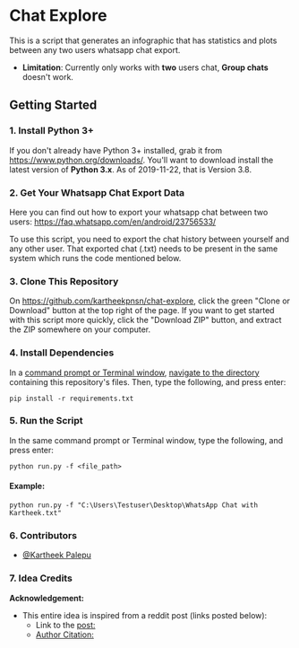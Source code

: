 # Chat Explore

This is a script that generates an infographic that has statistics and plots between any two users whatsapp chat export.

- **Limitation**: Currently only works with **two** users chat, **Group chats** doesn't work.

## Getting Started

### 1. Install Python 3+

If you don't already have Python 3+ installed, grab it from <https://www.python.org/downloads/>. You'll want to download install the latest version of **Python 3.x**. As of 2019-11-22, that is Version 3.8.

### 2. Get Your Whatsapp Chat Export Data
Here you can find out how to export your whatsapp chat between two users: <https://faq.whatsapp.com/en/android/23756533/></br>

To use this script, you need to export the chat history between yourself and any other user.
That exported chat (.txt) needs to be present in the same system which runs the code mentioned below.

### 3. Clone This Repository

On <https://github.com/kartheekpnsn/chat-explore>, click the green "Clone or Download" button at the top right of the page. If you want to get started with this script more quickly, click the "Download ZIP" button, and extract the ZIP somewhere on your computer.

### 4. Install Dependencies

In a [command prompt or Terminal window](https://tutorial.djangogirls.org/en/intro_to_command_line/#what-is-the-command-line), [navigate to the directory](https://tutorial.djangogirls.org/en/intro_to_command_line/#change-current-directory) containing this repository's files. Then, type the following, and press enter:

```shell
pip install -r requirements.txt
```

### 5. Run the Script

In the same command prompt or Terminal window, type the following, and press enter:

```shell
python run.py -f <file_path>
```

#### Example:
```shell
python run.py -f "C:\Users\Testuser\Desktop\WhatsApp Chat with Kartheek.txt"
```

### 6. Contributors

- [@Kartheek Palepu](https://www.github.com/kartheekpnsn)

### 7. Idea Credits

**Acknowledgement:**

- This entire idea is inspired from a reddit post (links posted below):
    - Link to the [post:](https://www.reddit.com/r/dataisbeautiful/comments/aiahpx/another_1_year_whatsapp_chat_visualization_oc/)
    - [Author Citation:](https://www.reddit.com/r/dataisbeautiful/comments/aiahpx/another_1_year_whatsapp_chat_visualization_oc/eem8gke/)